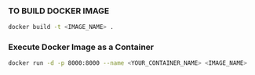 ### TO BUILD DOCKER IMAGE

```sh
docker build -t <IMAGE_NAME> .
```

### Execute Docker Image as a Container

```sh
docker run -d -p 8000:8000 --name <YOUR_CONTAINER_NAME> <IMAGE_NAME>
```